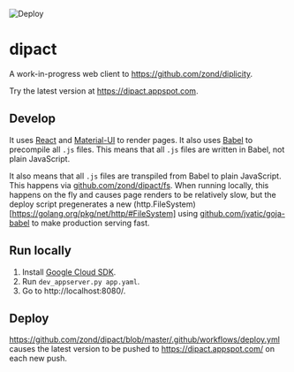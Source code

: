 ![Deploy](https://github.com/zond/dipact/workflows/Deploy/badge.svg)

# dipact

A work-in-progress web client to https://github.com/zond/diplicity.

Try the latest version at https://dipact.appspot.com.

## Develop

It uses [React](https://reactjs.org/) and [Material-UI](https://material-ui.com/) to render pages. It also uses [Babel](https://babeljs.io/) to precompile all `.js` files. This means that all `.js` files are written in Babel, not plain JavaScript.

It also means that all `.js` files are transpiled from Babel to plain JavaScript. This happens via [github.com/zond/dipact/fs](https://godoc.org/github.com/zond/dipact/fs#FileSystem). When running locally, this happens on the fly and causes page renders to be relatively slow, but the deploy script pregenerates a new (http.FileSystem)[https://golang.org/pkg/net/http/#FileSystem] using [github.com/jvatic/goja-babel](https://github.com/jvatic/goja-babel) to make production serving fast.

## Run locally

1) Install [Google Cloud SDK](https://cloud.google.com/sdk/docs).
2) Run `dev_appserver.py app.yaml`.
3) Go to http://localhost:8080/.

## Deploy

https://github.com/zond/dipact/blob/master/.github/workflows/deploy.yml causes the latest version to be pushed to https://dipact.appspot.com/ on each new push.
